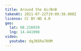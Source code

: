 ```yaml
---
title: Around the AirBnB
takenAt: 2021-07-22T19:09:38.000Z
license: CC BY-ND 4.0
geo:
  lat: 68.216939
  lng: 14.441998
video:
  youtube: dqJN5Ra70OM
---
```

